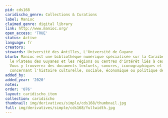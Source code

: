 ```yaml
---
pid: cds168
caridischo_genre: Collections & Curations
label: Manioc
claimed_genre: digital library
link: http://www.manioc.org/
open_access: 'TRUE'
status: Active
language: fr
creators: 
stewards: Université des Antilles, L'Université de Guyane
blurb: Manioc est une bibliothèque numérique spécialisée sur la Caraïbe, l'Amazonie,
  le Plateau des Guyanes et les régions ou centres d'intérêt liés à ces territoires.
  Vous y trouverez des documents textuels, sonores, iconographiques et des références
  concernant l'histoire culturelle, sociale, économique ou politique de ces pays.
added_by: 
added_year: '2020'
notes: 
order: '076'
layout: caridischo_item
collection: caridischo
thumbnail: img/derivatives/simple/cds168/thumbnail.jpg
full: img/derivatives/simple/cds168/fullwidth.jpg
---
```

